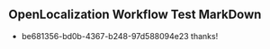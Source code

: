 ## OpenLocalization Workflow Test MarkDown
* be681356-bd0b-4367-b248-97d588094e23 thanks!

<!--HONumber=Jul16_HO3-->


